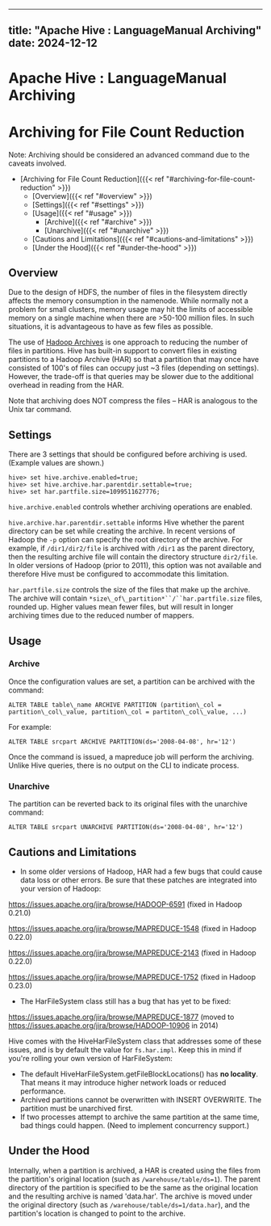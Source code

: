 ---

title: "Apache Hive : LanguageManual Archiving"
date: 2024-12-12
----------------

# Apache Hive : LanguageManual Archiving

# Archiving for File Count Reduction

Note: Archiving should be considered an advanced command due to the caveats involved.

* [Archiving for File Count Reduction]({{< ref "#archiving-for-file-count-reduction" >}})
  + [Overview]({{< ref "#overview" >}})
  + [Settings]({{< ref "#settings" >}})
  + [Usage]({{< ref "#usage" >}})
    - [Archive]({{< ref "#archive" >}})
    - [Unarchive]({{< ref "#unarchive" >}})
  + [Cautions and Limitations]({{< ref "#cautions-and-limitations" >}})
  + [Under the Hood]({{< ref "#under-the-hood" >}})

## Overview

Due to the design of HDFS, the number of files in the filesystem directly affects the memory consumption in the namenode. While normally not a problem for small clusters, memory usage may hit the limits of accessible memory on a single machine when there are >50-100 million files. In such situations, it is advantageous to have as few files as possible.

The use of [Hadoop Archives](http://hadoop.apache.org/docs/stable1/hadoop_archives.html) is one approach to reducing the number of files in partitions. Hive has built-in support to convert files in existing partitions to a Hadoop Archive (HAR) so that a partition that may once have consisted of 100's of files can occupy just ~3 files (depending on settings). However, the trade-off is that queries may be slower due to the additional overhead in reading from the HAR.

Note that archiving does NOT compress the files – HAR is analogous to the Unix tar command.

## Settings

There are 3 settings that should be configured before archiving is used. (Example values are shown.)

```
hive> set hive.archive.enabled=true;
hive> set hive.archive.har.parentdir.settable=true;
hive> set har.partfile.size=1099511627776;

```

`hive.archive.enabled` controls whether archiving operations are enabled.

`hive.archive.har.parentdir.settable` informs Hive whether the parent directory can be set while creating the archive. In recent versions of Hadoop the `-p` option can specify the root directory of the archive. For example, if `/dir1/dir2/file` is archived with `/dir1` as the parent directory, then the resulting archive file will contain the directory structure `dir2/file`. In older versions of Hadoop (prior to 2011), this option was not available and therefore Hive must be configured to accommodate this limitation.

`har.partfile.size` controls the size of the files that make up the archive. The archive will contain `*size\_of\_partition*``/``har.partfile.size` files, rounded up. Higher values mean fewer files, but will result in longer archiving times due to the reduced number of mappers.

## Usage

### Archive

Once the configuration values are set, a partition can be archived with the command:

```
ALTER TABLE table\_name ARCHIVE PARTITION (partition\_col = partition\_col\_value, partition\_col = partiton\_col\_value, ...)

```

For example:

```
ALTER TABLE srcpart ARCHIVE PARTITION(ds='2008-04-08', hr='12')

```

Once the command is issued, a mapreduce job will perform the archiving. Unlike Hive queries, there is no output on the CLI to indicate process.

### Unarchive

The partition can be reverted back to its original files with the unarchive command:

```
ALTER TABLE srcpart UNARCHIVE PARTITION(ds='2008-04-08', hr='12')

```

## Cautions and Limitations

* In some older versions of Hadoop, HAR had a few bugs that could cause data loss or other errors. Be sure that these patches are integrated into your version of Hadoop:

<https://issues.apache.org/jira/browse/HADOOP-6591> (fixed in Hadoop 0.21.0)

<https://issues.apache.org/jira/browse/MAPREDUCE-1548> (fixed in Hadoop 0.22.0)

<https://issues.apache.org/jira/browse/MAPREDUCE-2143> (fixed in Hadoop 0.22.0)

<https://issues.apache.org/jira/browse/MAPREDUCE-1752> (fixed in Hadoop 0.23.0)

* The HarFileSystem class still has a bug that has yet to be fixed:

<https://issues.apache.org/jira/browse/MAPREDUCE-1877> (moved to <https://issues.apache.org/jira/browse/HADOOP-10906> in 2014)

Hive comes with the HiveHarFileSystem class that addresses some of these issues, and is by default the value for `fs.har.impl`. Keep this in mind if you're rolling your own version of HarFileSystem:

* The default HiveHarFileSystem.getFileBlockLocations() has **no locality**. That means it may introduce higher network loads or reduced performance.
* Archived partitions cannot be overwritten with INSERT OVERWRITE. The partition must be unarchived first.
* If two processes attempt to archive the same partition at the same time, bad things could happen. (Need to implement concurrency support.)

## Under the Hood

Internally, when a partition is archived, a HAR is created using the files from the partition's original location (such as `/warehouse/table/ds=1`). The parent directory of the partition is specified to be the same as the original location and the resulting archive is named 'data.har'. The archive is moved under the original directory (such as `/warehouse/table/ds=1/data.har`), and the partition's location is changed to point to the archive.

